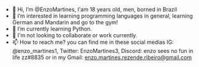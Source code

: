 - 👋 Hi, I’m @EnzoMartines, I'am 18 years old, men, borned in Brazil
- 👀 I’m interested in learning programming languages in general, learning German and Mandarin and go to the gym!
- 🌱 I’m currently learning Python.
- 💞️ I'm not looking to collaborate or work currently.
- 📫 How to reach me? you can find me in these social medias IG: @enzo_martines1, Twitter: EnzoMartines3, Discord: enzo sees no fun in life zz#8835 or in my Gmail: enzo.martines.rezende.ribeiro@gmail.com
